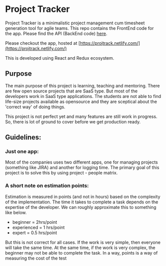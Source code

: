 # Project Tracker

Project Tracker is a minimalistic project management cum timesheet generation tool for agile teams. This repo contains the FrontEnd code for the app. Please find the API (BackEnd code) [here](https://github.com/rethna2/projectTrackerAPI).

Please checkout the app, hosted at [https://projtrack.netlify.com/](https://projtrack.netlify.com/)

This is developed using React and Redux ecosystem.

## Purpose

The main purpose of this project is learning, teaching and mentoring. There are few open source projects that are SaaS type. But most of the developers work in SaaS type applications. The students are not able to find life-size projects available as opensource and they are sceptical about the 'correct way' of doing things.

This project is not perfect yet and many features are still work in progress. So, there is lot of ground to cover before we get production ready.

## Guidelines:

### Just one app:

Most of the companies uses two different apps, one for managing projects (something like JIRA) and another for logging time. The primary goal of this project is to solve this by using project - people matrix.

### A short note on estimation points:

Estimation is measured in points (and not in hours) based on the complexity of the implementation. The time it takes to complete a task depends on the expertise of the developer. We can roughly approximate this to something like below.

- beginner = 2hrs/point
- experienced = 1 hrs/point
- expert = 0.5 hrs/point

But this is not correct for all cases. If the work is very simple, then everyone will take the same time. At the same time, if the work is very complex, the beginner may not be able to complete the task. In a way, points is a way of measuring the cost of the test
